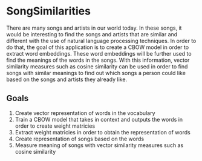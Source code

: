 # SongSimilarities
There are many songs and artists in our world today. In these songs, it would be interesting to find the songs and artists that are similar and different
with the use of natural language processing techniques. In order to do that, the goal of this application is to create a CBOW model in order to extract word embeddings. These word embeddings will be further used
to find the meanings of the words in the songs. With this information, vector similarity measures such as cosine similarity can be used in order to find 
songs with similar meanings to find out which songs a person could like based on the songs and artists they already like. 

## Goals
1. Create vector representation of words in the vocabulary
2. Train a CBOW model that takes in context and outputs the words in order to create weight matricies
3. Extract weight matricies in order to obtain the representation of words
4. Create representation of songs based on the words
5. Measure meaning of songs with vector similarity measures such as cosine similarity

